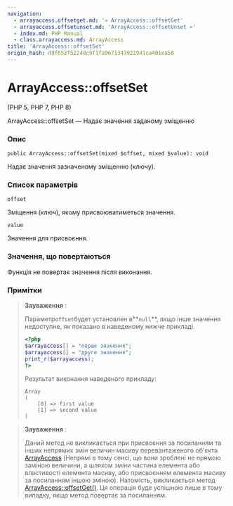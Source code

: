 ```yaml
---
navigation:
  - arrayaccess.offsetget.md: '« ArrayAccess::offsetGet'
  - arrayaccess.offsetunset.md: 'ArrayAccess::offsetUnset »'
  - index.md: PHP Manual
  - class.arrayaccess.md: ArrayAccess
title: 'ArrayAccess::offsetSet'
origin_hash: ddf652f5224dc9f1fa9671347921941ca401ea50
---
```

# ArrayAccess::offsetSet

(PHP 5, PHP 7, PHP 8)

ArrayAccess::offsetSet — Надає значення заданому зміщенню

### Опис

```methodsynopsis
public ArrayAccess::offsetSet(mixed $offset, mixed $value): void
```

Надає значення зазначеному зміщенню (ключу).

### Список параметрів

`offset`

Зміщення (ключ), якому присвоюватиметься значення.

`value`

Значення для присвоєння.

### Значення, що повертаються

Функція не повертає значення після виконання.

### Примітки

> **Зауваження** :
> 
> Параметр`offset`будет установлен в\*\*`null`\*\*, якщо інше значення недоступне, як показано в наведеному нижче прикладі.
> 
> ```php
> <?php
> $arrayaccess[] = "перше значення";
> $arrayaccess[] = "друге значення";
> print_r($arrayaccess);
> ?>
> ```
> 
> Результат виконання наведеного прикладу:
> 
> ```
> Array
> (
>     [0] => first value
>     [1] => second value
> )
> ```

> **Зауваження** :
> 
> Даний метод не викликається при присвоєння за посиланням та інших непрямих змін величин масиву перевантаженого об'єкта [ArrayAccess](class.arrayaccess.md) (Непрямі в тому сенсі, що вони зроблені не прямою заміною величини, а шляхом зміни частина елемента або властивості елемента масиву, або присвоєнням елемента масиву за посиланням іншою зміною). Натомість, викликається метод [ArrayAccess::offsetGet()](arrayaccess.offsetget.md). Ця операція буде успішною лише в тому випадку, якщо метод повертає за посиланням.
